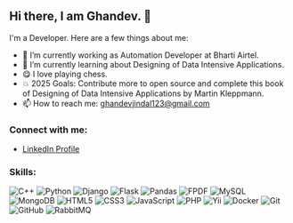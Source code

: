 ## Hi there, I am Ghandev. 👋

I'm a Developer. Here are a few things about me:

- 🔭 I’m currently working as Automation Developer at Bharti Airtel.
- 🌱 I’m currently learning about Designing of Data Intensive Applications.
- 😋️ I love playing chess.
- 💥️ 2025 Goals: Contribute more to open source and complete this book of Designing of Data Intensive Applications by Martin Kleppmann.
- 📫 How to reach me: ghandevjindal123@gmail.com

### Connect with me:
- [LinkedIn Profile](https://in.linkedin.com/in/ghandev-jindal-2683b8183)

### Skills:
![C++](https://img.shields.io/badge/-C%2B%2B-00599C?style=flat-square&logo=c%2B%2B)
![Python](https://img.shields.io/badge/-Python-3776AB?style=flat-square&logo=python&logoColor=white)
![Django](https://img.shields.io/badge/-Django-092E20?style=flat-square&logo=django&logoColor=white)
![Flask](https://img.shields.io/badge/-Flask-000000?style=flat-square&logo=flask)
![Pandas](https://img.shields.io/badge/-Pandas-150458?style=flat-square&logo=pandas&logoColor=white)
![FPDF](https://img.shields.io/badge/-FPDF-FF5733?style=flat-square&logo=adobe-acrobat-reader)
![MySQL](https://img.shields.io/badge/-MySQL-4479A1?style=flat-square&logo=mysql&logoColor=white)
![MongoDB](https://img.shields.io/badge/-MongoDB-47A248?style=flat-square&logo=mongodb&logoColor=white)
![HTML5](https://img.shields.io/badge/-HTML5-E34F26?style=flat-square&logo=html5&logoColor=white)
![CSS3](https://img.shields.io/badge/-CSS3-1572B6?style=flat-square&logo=css3)
![JavaScript](https://img.shields.io/badge/-JavaScript-F7DF1E?style=flat-square&logo=javascript&logoColor=black)
![PHP](https://img.shields.io/badge/-PHP-777BB4?style=flat-square&logo=php&logoColor=white)
![Yii](https://img.shields.io/badge/-Yii-007ACC?style=flat-square&logo=yii)
![Docker](https://img.shields.io/badge/-Docker-2496ED?style=flat-square&logo=docker&logoColor=white)
![Git](https://img.shields.io/badge/-Git-F05032?style=flat-square&logo=git&logoColor=white)
![GitHub](https://img.shields.io/badge/-GitHub-181717?style=flat-square&logo=github)
![RabbitMQ](https://img.shields.io/badge/-RabbitMQ-FF6600?style=flat-square&logo=rabbitmq&logoColor=white)


